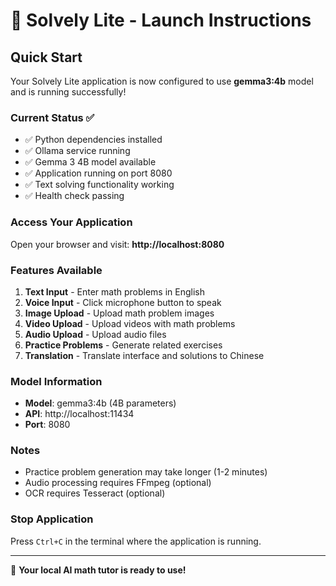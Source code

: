 # 🚀 Solvely Lite - Launch Instructions

## Quick Start

Your Solvely Lite application is now configured to use **gemma3:4b** model and is running successfully!

### Current Status ✅

- ✅ Python dependencies installed
- ✅ Ollama service running
- ✅ Gemma 3 4B model available
- ✅ Application running on port 8080
- ✅ Text solving functionality working
- ✅ Health check passing

### Access Your Application

Open your browser and visit: **http://localhost:8080**

### Features Available

1. **Text Input** - Enter math problems in English
2. **Voice Input** - Click microphone button to speak
3. **Image Upload** - Upload math problem images
4. **Video Upload** - Upload videos with math problems
5. **Audio Upload** - Upload audio files
6. **Practice Problems** - Generate related exercises
7. **Translation** - Translate interface and solutions to Chinese

### Model Information

- **Model**: gemma3:4b (4B parameters)
- **API**: http://localhost:11434
- **Port**: 8080

### Notes

- Practice problem generation may take longer (1-2 minutes)
- Audio processing requires FFmpeg (optional)
- OCR requires Tesseract (optional)

### Stop Application

Press `Ctrl+C` in the terminal where the application is running.

---

🎉 **Your local AI math tutor is ready to use!**
